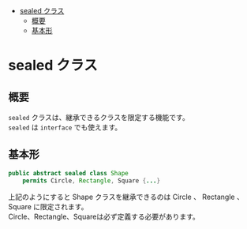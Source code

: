 - [sealed クラス](#sealed-クラス)
  - [概要](#概要)
  - [基本形](#基本形)


# sealed クラス

## 概要

`sealed` クラスは、継承できるクラスを限定する機能です。  
`sealed` は `interface` でも使えます。


## 基本形

```Java
public abstract sealed class Shape
    permits Circle, Rectangle, Square {...}
```

上記のようにすると Shape クラスを継承できるのは Circle 、 Rectangle 、 Square に限定されます。  
Circle、Rectangle、Squareは必ず定義する必要があります。




